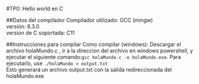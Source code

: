 #TP0: Hello world en C

##Datos del compilador
Compilador utilizado: GCC (mingw)<br/>
versión:    6.3.0<br/>
version de C soportada: C11<br/>

##Instrucciones para compilar
Como compilar (windows): Descargar el archivo holaMundo.c , ir a la direccion del archivo en windows powershell, y ejecutar el siguiente comando:`gcc holaMundo.c -o holaMundo.exe`. Para ejecutarlo, use `./holaMundo > output.txt`<br/>
Esto generará un archivo output.txt con la salida redireccionada del holaMundo.exe 